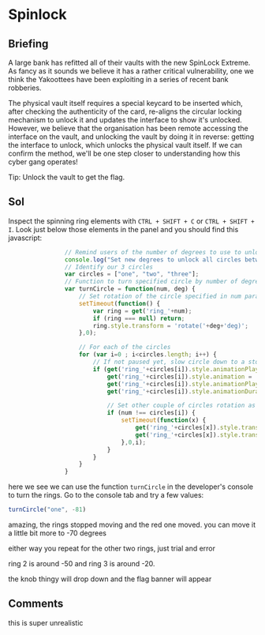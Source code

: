 # Spinlock
## Briefing
A large bank has refitted all of their vaults with the new SpinLock Extreme. As fancy as it sounds we believe it has a rather critical vulnerability, one we think the Yakoottees have been exploiting in a series of recent bank robberies.

The physical vault itself requires a special keycard to be inserted which, after checking the authenticity of the card, re-aligns the circular locking mechanism to unlock it and updates the interface to show it's unlocked. However, we believe that the organisation has been remote accessing the interface on the vault, and unlocking the vault by doing it in reverse: getting the interface to unlock, which unlocks the physical vault itself. If we can confirm the method, we'll be one step closer to understanding how this cyber gang operates!

Tip: Unlock the vault to get the flag.
## Sol

Inspect the spinning ring elements with `CTRL + SHIFT + C` or `CTRL + SHIFT + I`. Look just below those elements in the panel and you should find this javascript:

```javascript
                // Remind users of the number of degrees to use to unlock
                console.log("Set new degrees to unlock all circles between -81 and -4");
                // Identify our 3 circles
                var circles = ["one", "two", "three"];
                // Function to turn specified circle by number of degrees
                var turnCircle = function(num, deg) {
                    // Set rotation of the circle specified in num param
                    setTimeout(function() {
                        var ring = get('ring_'+num);
                        if (ring === null) return;
                        ring.style.transform = 'rotate('+deg+'deg)';
                    },0);

                    // For each of the circles
                    for (var i=0 ; i<circles.length; i++) {
                        // If not paused yet, slow circle down to a stop
                        if (get('ring_'+circles[i]).style.animationPlayState !== "paused") {
                            get('ring_'+circles[i]).style.animation = 'none';
                            get('ring_'+circles[i]).style.animationPlayState = 'paused';
                            get('ring_'+circles[i]).style.animationDuration = '0';

                            // Set other couple of circles rotation as well as one specified in num param
                            if (num !== circles[i]) {
                                setTimeout(function(x) {
                                    get('ring_'+circles[x]).style.transition = 'all 0.5s ease-in-out';
                                    get('ring_'+circles[x]).style.transform = 'rotate('+((x+1)*50)+'deg)';
                                },0,i);
                            }
                        }
                    }
                }
```

here we see we can use the function `turnCircle` in the developer's console to turn the rings. Go to the console tab and try a few values:

```javascript
turnCircle("one", -81)
```
amazing, the rings stopped moving and the red one moved. you can move it a little bit more to -70 degrees

either way you repeat for the other two rings, just trial and error

ring 2 is around -50 and ring 3 is around -20.

the knob thingy will drop down and the flag banner will appear

## Comments
this is super unrealistic 
